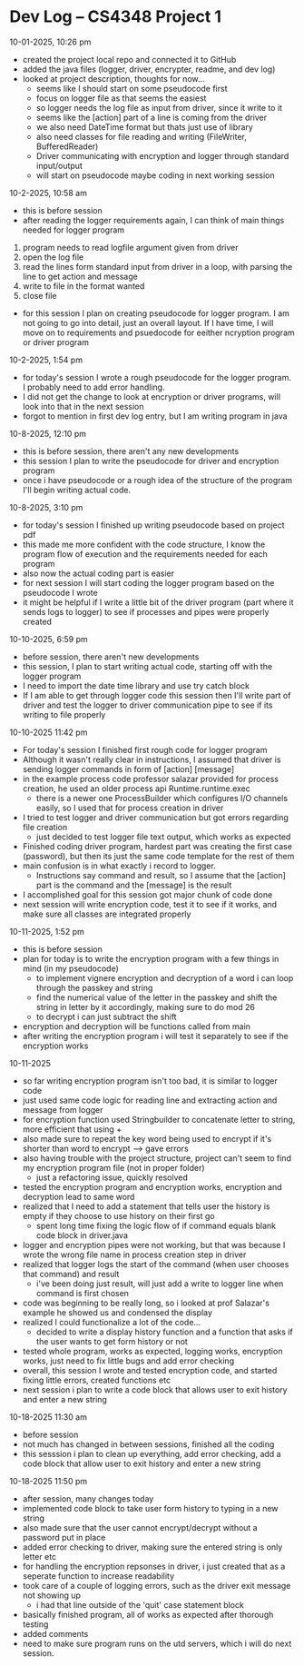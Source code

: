 # Dev Log – CS4348 Project 1

10-01-2025, 10:26 pm

- created the project local repo and connected it to GitHub
- added the java files (logger, driver, encrypter, readme, and dev log)
- looked at project description, thoughts for now...
  - seems like I should start on some pseudocode first
  - focus on logger file as that seems the easiest
  - so logger needs the log file as input from driver, since it write to it
  - seems like the [action] part of a line is coming from the driver
  - we also need DateTime format but thats just use of library
  - also need classes for file reading and writing (FileWriter, BufferedReader)
  - Driver communicating with encryption and logger through standard input/output
  - will start on pseudocode maybe coding in next working session

10-2-2025, 10:58 am

- this is before session
- after reading the logger requirements again, I can think of main things needed for logger program

1. program needs to read logfile argument given from driver
2. open the log file
3. read the lines form standard input from driver in a loop, with parsing the line to get action and message
4. write to file in the format wanted
5. close file

- for this session I plan on creating pseudocode for logger program. I am not going to go into detail, just an overall layout. If I have time, I will move on to requirements and psuedocode for eeither ncryption program or driver program

10-2-2025, 1:54 pm

- for today's session I wrote a rough pseudocode for the logger program. I probably need to add error handling. 
- I did not get the change to look at encryption or driver programs, will look into that in the next session
- forgot to mention in first dev log entry, but I am writing program in java

10-8-2025, 12:10 pm
- this is before session, there aren't any new developments
- this session I plan to write the pseudocode for driver and encryption program
- once i have pseudocode or a rough idea of the structure of the program I'll begin writing actual code.

10-8-2025, 3:10 pm
- for today's session I finished up writing pseudocode based on project pdf
- this made me more confident with the code structure, I know the program flow of execution and the requirements needed for each program
- also now the actual coding part is easier
- for next session I will start coding the logger program based on the pseudocode I wrote
- it might be helpful if I write a little bit of the driver program (part where it sends logs to logger) to see if processes and pipes were properly created

10-10-2025, 6:59 pm
- before session, there aren't new developments
- this session, I plan to start writing actual code, starting off with the logger program
- I need to import the date time library and use try catch block
- If I am able to get through logger code this session then I'll write part of driver and test the logger to driver communication pipe to see if its writing to file properly

10-10-2025 11:42 pm
- For today's session I finished first rough code for logger program
- Although it wasn't really clear in instructions, I assumed that driver is sending logger commands in form of [action] [message]
- in the example process code professor salazar provided for process creation, he used an older process api Runtime.runtime.exec
  - there is a newer one ProcessBuilder which configures I/O channels easily, so I used that for process creation in driver
- I tried to test logger and driver communication but got errors regarding file creation
  - just decided to test logger file text output, which works as expected
- Finished coding driver program, hardest part was creating the first case (password), but then its just the same code template for the rest of them
- main confusion is in what exactly i record to logger. 
  - Instructions say command and result, so I assume that the [action] part is the command and the [message] is the result
- I accomplished goal for this session got major chunk of code done
- next session will write encryption code, test it to see if it works, and make sure all classes are integrated properly

10-11-2025, 1:52 pm
- this is before session
- plan for today is to write the encryption program with a few things in mind (in my pseudocode)
  - to implement vignere encryption and decryption of a word i can loop through the passkey and string 
  - find the numerical value of the letter in the passkey and shift the string in letter by it accordingly, making sure to do mod 26
  - to decrypt i can just subtract the shift
- encryption and decryption will be functions called from main
- after writing the encryption program i will test it separately to see if the encryption works

10-11-2025 
- so far writing encryption program isn't too bad, it is similar to logger code
- just used same code logic for reading line and extracting action and message from logger
- for encryption function used Stringbuilder to concatenate letter to string, more efficient that using +
- also made sure to repeat the key word being used to encrypt if it's shorter than word to encrypt --> gave errors
- also having trouble with the project structure, project can't seem to find my encryption program file (not in proper folder)
  - just a refactoring issue, quickly resolved
- tested the encryption program and encryption works, encryption and decryption lead to same word
- realized that I need to add a statement that tells user the history is empty if they choose to use history on their first go
  - spent long time fixing the logic flow of if command equals blank code block in driver.java
- logger and encryption pipes were not working, but that was because I wrote the wrong file name in process creation step in driver
- realized that logger logs the start of the command (when user chooses that command) and result
  - i've been doing just result, will just add a write to logger line when command is first chosen
- code was beginning to be really long, so i looked at prof Salazar's example he showed us and condensed the display 
- realized I could functionalize a lot of the code...
  - decided to write a display history function and a function that asks if the user wants to get form history or not
- tested whole program, works as expected, logging works, encryption works, just need to fix little bugs and add error checking 
- overall, this session I wrote and tested encryption code, and started fixing little errors, created functions etc
- next session i plan to write a code block that allows user to exit history and enter a new string

10-18-2025 11:30 am
- before session
- not much has changed in between sessions, finished all the coding
- this sesssion i plan to clean up everything, add error checking, add a code block that allow user to exit history and enter a new string

10-18-2025 11:50 pm
- after session, many changes today
- implemented code block to take user form history to typing in a new string
- also made sure that the user cannot encrypt/decrypt without a password put in place
- added error checking to driver, making sure the entered string is only letter etc
- for handling the encryption repsonses in driver, i just created that as a seperate function to increase readability
- took care of a couple of logging errors, such as the driver exit message not showing up
  - i had that line outside of the 'quit' case statement block
- basically finished program, all of works as expected after thorough testing 
- added comments
- need to make sure program runs on the utd servers, which i will do next session.